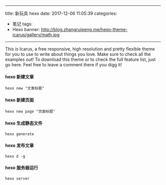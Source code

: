 
---
title: 新玩具 hexo
date: 2017-12-06 11:05:39
categories:
- 笔记
tags: 
- Hexo
banner: http://blog.zhangruipeng.me/hexo-theme-icarus/gallery/math.jpg
---
This is Icarus, a free responsive, high resolution and pretty flexible theme for you to use to write about things you love. Make sure to check all the examples out! To download this theme or to check the full feature list, just go here. Feel free to leave a comment there if you digg it!
<!-- more -->


#### hexo 新建文章
`hexo new "文章标题"`

#### hexo 新建页面
`hexo new page "页面标题"`

#### hexo 生成静态文件
`hexo generate`

#### hexo 发布文章
`hexo d -g`

#### hexo 服务器运行
`hexo server`
